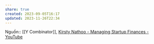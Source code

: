 ```yaml
---
share: true
created: 2023-09-05T16:17
updated: 2023-11-26T22:34
---
```

Nguồn:: [[Y Combinator]], [Kirsty Nathoo - Managing Startup Finances - YouTube](https://youtu.be/LBC16jhiwak?si=VigBiPnmqdD1Bx-k&t=1059)